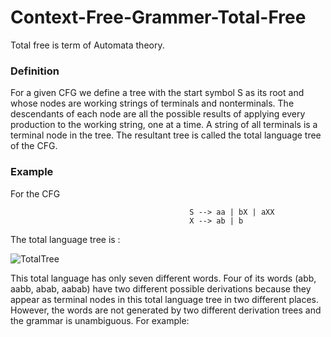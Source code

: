 # Context-Free-Grammer-Total-Free
Total free is term of Automata theory.

<h3>Definition</h3>
<p>For a given CFG we define a tree with the start symbol S as its root and
whose nodes are working strings of terminals and nonterminals. The descendants of each node are all the possible results of applying every production
to the working string, one at a time. A string of all terminals is a terminal
node in the tree. The resultant tree is called the total language tree of the
CFG. </p>

<h3>Example</h3>
<p>For the CFG </p>

                                            S --> aa | bX | aXX
                                            X --> ab | b
<p>The total language tree is :</p>


![TotalTree](https://user-images.githubusercontent.com/62469567/106431218-fcce4c00-647d-11eb-9cc4-27917c363514.PNG)

<p>This total language has only seven different words. Four of its words (abb,
aabb, abab, aabab) have two different possible derivations because they appear
as terminal nodes in this total language tree in two different places. However,
the words are not generated by two different derivation trees and the grammar
is unambiguous. For example:<p/>


